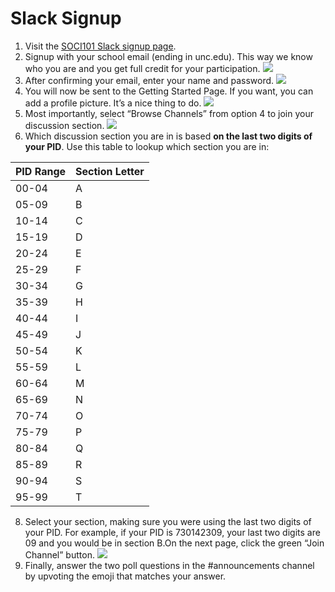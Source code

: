 # Slack Signup


1.	Visit the [SOCI101 Slack signup page](https://join.slack.com/t/soci101/shared_invite/zt-kqtl3lnb-vhjyJ6KspryovfM4iLZxoA).
2.	Signup with your school email (ending in unc.edu). This way we know who you are and you get full credit for your participation.
![](../images/join.png)
4.	After confirming your email, enter your name and password.
![](../images/confirm.png)
5.	You will now be sent to the Getting Started Page. If you want, you can add a profile picture. It’s a nice thing to do.
![](../images/pic.png)
6.	Most importantly, select “Browse Channels” from option 4 to join your discussion section.
![](../images/browse.png)
7.	Which discussion section you are in is based **on the last two digits of your PID**. Use this table to lookup which section you are in:

| PID Range | Section Letter|
|-----------|---------|
| 00-04     | A       |
| 05-09     | B       |
| 10-14     | C       |
| 15-19     | D       |
| 20-24     | E       |
| 25-29     | F       |
| 30-34     | G       |
| 35-39     | H       |
| 40-44     | I       |
| 45-49     | J       |
| 50-54     | K       |
| 55-59     | L       |
| 60-64     | M       |
| 65-69     | N       |
| 70-74     | O       |
| 75-79     | P       |
| 80-84     | Q       |
| 85-89     | R       |
| 90-94     | S       |
| 95-99     | T       |

8.	Select your section, making sure you were using the last two digits of your PID. For example, if your PID is  730142309, your last two digits are 09 and you would be in section B.On the next page, click the green “Join Channel” button.
![](../images/section.png)
9.	Finally, answer the two poll questions in the #announcements channel by upvoting the emoji that matches your answer.
